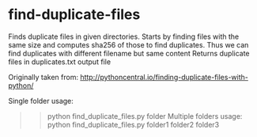 # find-duplicate-files
Finds duplicate files in given directories.
Starts by finding files with the same size and computes sha256 of those to find duplicates.
Thus we can find duplicates with different filename but same content
Returns duplicate files in duplicates.txt output file

Originally taken from:
http://pythoncentral.io/finding-duplicate-files-with-python/

Single folder usage:
>> python find_duplicate_files.py folder
Multiple folders usage:
>> python find_duplicate_files.py folder1 folder2 folder3
